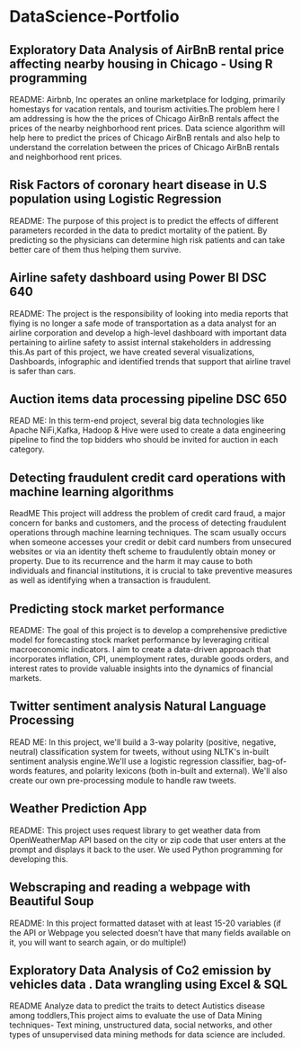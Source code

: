 # DataScience-Portfolio
## Exploratory Data Analysis of AirBnB rental price affecting nearby housing in Chicago - Using R programming
README:
Airbnb, Inc operates an online marketplace for lodging, primarily homestays for vacation rentals, and tourism activities.The problem here I am addressing is how the the prices of Chicago AirBnB rentals affect the prices of the nearby neighborhood rent prices. Data science algorithm will help here to predict the prices of Chicago AirBnB rentals and also help to understand the correlation between the prices of Chicago AirBnB rentals and neighborhood rent prices.




## Risk Factors of coronary heart disease in U.S population using Logistic Regression 
README:
The purpose of this project is to predict the effects of different parameters recorded in the data to predict mortality of the patient. By predicting so the physicians can determine high risk patients and can take better care of them thus helping them survive.

## Airline safety dashboard using Power BI DSC 640
README:
The project is  the responsibility of looking into media reports that flying is no longer a safe mode of transportation as a data analyst for an airline corporation and develop a high-level dashboard with important data pertaining to airline safety to assist internal stakeholders in addressing this.As part of this project, we have created several visualizations, Dashboards, infographic and identified trends that support that airline travel is safer than cars. 




## Auction items data processing pipeline DSC 650
READ ME:
In this term-end project, several big data technologies like Apache NiFi,Kafka, Hadoop & Hive were used to create a data engineering pipeline to find the top bidders who should be invited for auction in each category. 

## Detecting fraudulent credit card operations with machine learning algorithms
ReadME 
This project will address the problem of credit card fraud, a major concern for banks and customers, and the process of detecting fraudulent operations through machine learning techniques.
The scam usually occurs when someone accesses your credit or debit card numbers from unsecured websites or via an identity theft scheme to fraudulently obtain money or property. Due to its recurrence and the harm it may cause to both individuals and financial institutions, it is crucial to take preventive measures as well as identifying when a transaction is fraudulent.

## Predicting stock market performance 
README:
The goal of this project is to develop a comprehensive predictive model for forecasting stock market performance by leveraging critical macroeconomic indicators. I aim to create a data-driven approach that incorporates inflation, CPI, unemployment rates, durable goods orders, and interest rates to provide valuable insights into the dynamics of financial markets.


## Twitter sentiment analysis Natural Language Processing
READ ME:
In this project, we'll build a 3-way polarity (positive, negative, neutral) classification system for tweets, without using NLTK's in-built sentiment analysis engine.We'll use a logistic regression classifier, bag-of-words features, and polarity lexicons (both in-built and external). We'll also create our own pre-processing module to handle raw tweets.

## Weather Prediction App
README:
 This project uses request library to get weather data from OpenWeatherMap API based on the city or zip code that user enters at the prompt and displays it back to the user. We used Python programming for developing this.

## Webscraping and reading a webpage with Beautiful Soup 
README:
In this project formatted dataset with at least 15-20 variables (if the API or Webpage you selected doesn’t have that many fields available on it, you will want to search again, or do multiple!)


## Exploratory Data Analysis of Co2 emission by vehicles data . Data wrangling using Excel & SQL 
README
Analyze data to predict the traits to detect Autistics disease among toddlers,This project aims to evaluate the use of Data Mining techniques- Text mining, unstructured data, social networks, and other types of unsupervised data mining methods for data science are included.

